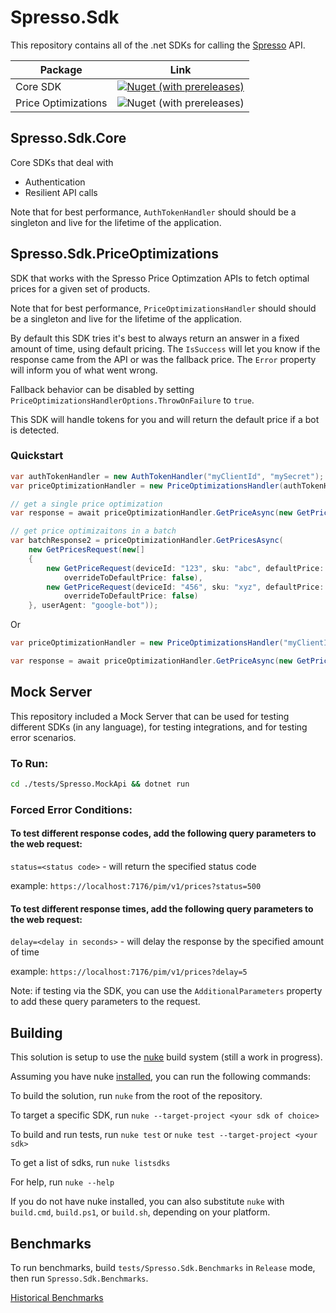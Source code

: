 # Spresso.Sdk

This repository contains all of the .net SDKs for calling the [Spresso](https://www.spresso.com/) API.


| Package | Link |
|---------|------|
| Core SDK | [![Nuget (with prereleases)](https://img.shields.io/nuget/vpre/Spresso.Sdk.Core)](https://www.nuget.org/packages/Spresso.Sdk.Core) |
| Price Optimizations | ![Nuget (with prereleases)](https://img.shields.io/nuget/vpre/Spresso.Sdk.PriceOptimizations) |


## Spresso.Sdk.Core
Core SDKs that deal with
* Authentication
* Resilient API calls

Note that for best performance, `AuthTokenHandler` should should be a singleton and live for the lifetime of the application.

## Spresso.Sdk.PriceOptimizations
SDK that works with the Spresso Price Optimzation APIs to fetch optimal prices for a given set of products.

Note that for best performance, `PriceOptimizationsHandler` should should be a singleton and live for the lifetime of the application.

By default this SDK tries it's best to always return an answer in a fixed amount of time, using default pricing.  The `IsSuccess` will let you know if the response came from the API or was the fallback price.  The `Error` property will inform you of what went wrong.

Fallback behavior can be disabled by setting `PriceOptimizationsHandlerOptions.ThrowOnFailure` to `true`.

This SDK will handle tokens for you and will return the default price if a bot is detected.

### Quickstart
```csharp
var authTokenHandler = new AuthTokenHandler("myClientId", "mySecret");
var priceOptimizationHandler = new PriceOptimizationsHandler(authTokenHandler);

// get a single price optimization
var response = await priceOptimizationHandler.GetPriceAsync(new GetPriceRequest(deviceId: "device123", sku: "sku42", defaultPrice: 9.99m, userId: "9635345345534ad3", overrideToDefaultPrice: false, userAgent: "Mozilla/5.0 (Windows NT 10.0; Win64; x64) AppleWebKit/537.36 (KHTML, like Gecko) Chrome/109.0.0.0 Safari/537.36"));

// get price optimizaitons in a batch
var batchResponse2 = priceOptimizationHandler.GetPricesAsync(
    new GetPricesRequest(new[]
    {
        new GetPriceRequest(deviceId: "123", sku: "abc", defaultPrice: 19.99m, userId: "u42",
            overrideToDefaultPrice: false),
        new GetPriceRequest(deviceId: "456", sku: "xyz", defaultPrice: 11.99m, userId: "u42",
            overrideToDefaultPrice: false)
    }, userAgent: "google-bot"));

```
Or

```csharp
var priceOptimizationHandler = new PriceOptimizationsHandler("myClientId", "mySecret");

var response = await priceOptimizationHandler.GetPriceAsync(new GetPriceRequest(deviceId: "device123", sku: "sku42", defaultPrice: 9.99m, userId: "9635345345534ad3", overrideToDefaultPrice: false);

```

## Mock Server
This repository included a Mock Server that can be used for testing different SDKs (in any language), for testing integrations, and for testing error scenarios.

### To Run:
``` bash
cd ./tests/Spresso.MockApi && dotnet run
```

### Forced Error Conditions:
#### To test different response codes, add the following query parameters to the web request:
`status=<status code>` - will return the specified status code

example: `https://localhost:7176/pim/v1/prices?status=500`

#### To test different response times, add the following query parameters to the web request:
`delay=<delay in seconds>` - will delay the response by the specified amount of time

example: `https://localhost:7176/pim/v1/prices?delay=5`

Note: if testing via the SDK, you can use the `AdditionalParameters` property to add these query parameters to the request.

## Building
This solution is setup to use the [nuke](https://nuke.build/) build system (still a work in progress).

Assuming you have nuke [installed](https://nuke.build/docs/getting-started/installation/), you can run the following commands:


To build the solution, run `nuke` from the root of the repository.

To target a specific SDK, run `nuke --target-project <your sdk of choice>`

To build and run tests, run `nuke test` or `nuke test --target-project <your sdk>`

To get a list of sdks, run `nuke listsdks`

For help, run `nuke --help`

If you do not have nuke installed, you can also substitute `nuke` with `build.cmd`, `build.ps1`, or `build.sh`, depending on your platform.

## Benchmarks
To run benchmarks, build `tests/Spresso.Sdk.Benchmarks` in `Release` mode, then run `Spresso.Sdk.Benchmarks`.

[Historical Benchmarks](/tests/Spresso.Sdk.Benchmarks/History)
					   
